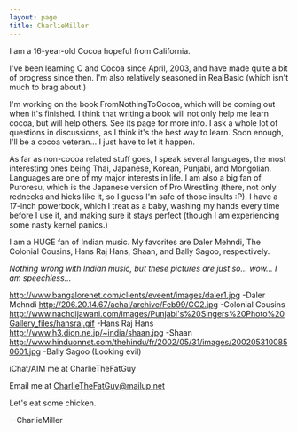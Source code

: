 ```yaml
---
layout: page
title: CharlieMiller
---
```





I am a 16-year-old Cocoa hopeful from California.

I've been learning C and Cocoa since April, 2003, and have made quite a bit of progress since then.  I'm also relatively seasoned in RealBasic (which isn't much to brag about.)

I'm working on the book FromNothingToCocoa, which will be coming out when it's finished.  I think that writing a book will not only help me learn cocoa, but will help others.  See its page for more info.  I ask a whole lot of questions in discussions, as I think it's the best way to learn.  Soon enough, I'll be a cocoa veteran... I just have to let it happen.

As far as non-cocoa related stuff goes, I speak several languages, the most interesting ones being Thai,  Japanese, Korean, Punjabi, and Mongolian.  Languages are one of my major interests in life.  I am also a big fan of Puroresu, which is the Japanese version of Pro Wrestling (there, not only rednecks and hicks like it, so I guess I'm safe of those insults :P).  I have a 17-inch powerbook, which I treat as a baby, washing my hands every time before I use it, and making sure it stays perfect (though I am experiencing some nasty kernel panics.)

I am a HUGE fan of Indian music.  My favorites are Daler Mehndi, The Colonial Cousins, Hans Raj Hans, Shaan, and Bally Sagoo, respectively.

*Nothing wrong with Indian music, but these pictures are just so... wow... I am speechless...*

http://www.bangalorenet.com/clients/eveent/images/daler1.jpg -Daler Mehndi http://206.20.14.67/achal/archive/Feb99/CC2.jpg -Colonial Cousins http://www.nachdijawani.com/images/Punjabi's%20Singers%20Photo%20Gallery_files/hansraj.gif -Hans Raj Hans http://www.h3.dion.ne.jp/~india/shaan.jpg -Shaan http://www.hinduonnet.com/thehindu/fr/2002/05/31/images/2002053100850601.jpg -Bally Sagoo (Looking evil)

iChat/AIM me at CharlieTheFatGuy

Email me at CharlieTheFatGuy@mailup.net

Let's eat some chicken.

--CharlieMiller

